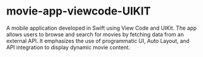 # movie-app-viewcode-UIKIT
A mobile application developed in Swift using View Code and UIKit. The app allows users to browse and search for movies by fetching data from an external API. It emphasizes the use of programmatic UI, Auto Layout, and API integration to display dynamic movie content.
